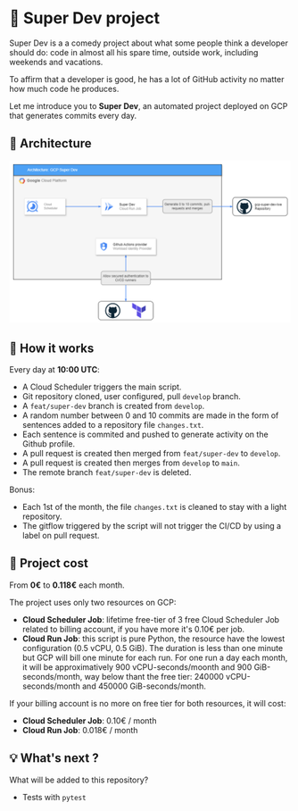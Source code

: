 # :rocket: Super Dev project 

Super Dev is a a comedy project about what some people think a developer should do: code in almost all his spare time, outside work, including weekends and vacations. 

To affirm that a developer is good, he has a lot of GitHub activity no matter how much code he produces. 

Let me introduce you to **Super Dev**, an automated project deployed on GCP that generates commits every day. 

## :construction_worker: Architecture

![Super Dev global architecture](images/super_dev.png)

## 🤔 How it works

Every day at **10:00 UTC**:
- A Cloud Scheduler triggers the main script.
- Git repository cloned, user configured, pull `develop` branch.
- A `feat/super-dev` branch is created from `develop`.
- A random number between 0 and 10 commits are made in the form of sentences added to a repository file `changes.txt`.
- Each sentence is commited and pushed to generate activity on the Github profile.
- A pull request is created then merged from `feat/super-dev` to `develop`.
- A pull request is created then merges from `develop` to `main`.
- The remote branch `feat/super-dev` is deleted.

Bonus:
- Each 1st of the month, the file `changes.txt` is cleaned to stay with a light repository.
- The gitflow triggered by the script will not trigger the CI/CD by using a label on pull request.

## :money_with_wings: Project cost

From **0€** to **0.118€** each month.

The project uses only two resources on GCP:
- **Cloud Scheduler Job**: lifetime free-tier of 3 free Cloud Scheduler Job related to billing account, if you have more it's 0.10€ per job.
- **Cloud Run Job**: this script is pure Python, the resource have the lowest configuration (0.5 vCPU, 0.5 GiB). The duration is less than one minute but GCP will bill one minute for each run. For one run a day each month, it will be approximatively 900 vCPU-seconds/moonth and 900 GiB-seconds/month, way below thant the free tier: 240000 vCPU-seconds/month and 450000 GiB-seconds/month. 

If your billing account is no more on free tier for both resources, it will cost: 
- **Cloud Scheduler Job**: 0.10€ / month
- **Cloud Run Job**: 0.018€ / month


## 💡 What's next ? 

What will be added to this repository?
- Tests with `pytest`
